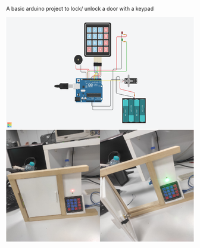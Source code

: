 A basic arduino project to lock/ unlock a door with a keypad

<img src="/Numpad2.png" width="600" height="300">

<div style="display: flex;">
    <img src="/IMG_20240508_111357.jpg" width="300" height="300">
    <img src="/IMG_20240508_111406.jpg" width="300" height="300">
</div>

